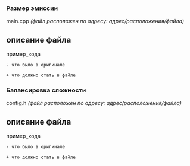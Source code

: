 
### Размер эмиссии

  main.cpp *(файл расположен по адресу: адрес/расположения/файла)*
  
  
описание файла
--------------

  пример_кода
  
  `- что было в оригинале`
  
  `+ что должно стать в файле`
  
  
  
  
  ### Балансировка сложности

  config.h *(файл расположен по адресу: адрес/расположения/файла)*
  
  
описание файла
--------------

  пример_кода
  
  `- что было в оригинале`
  
  `+ что должно стать в файле`
